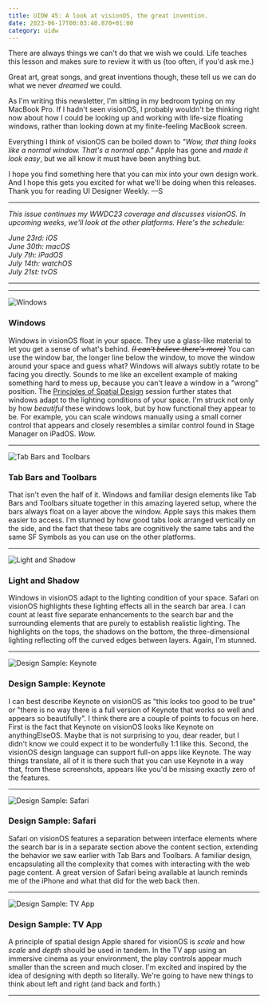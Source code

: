 ```yaml
---
title: UIDW 45: A look at visionOS, the great invention.
date: 2023-06-17T00:03:40.870+01:00
category: uidw
---
```


There are always things we can't do that we wish we could. Life teaches this lesson and makes sure to review it with us (too often, if you'd ask me.)

Great art, great songs, and great inventions though, these tell us we can do what we never _dreamed_ we could.

As I'm writing this newsletter, I'm sitting in my bedroom typing on my MacBook Pro. If I hadn't seen visionOS, I probably wouldn't be thinking right now about how I could be looking up and working with life-size floating windows, rather than looking down at my finite-feeling MacBook screen.

Everything I think of visionOS can be boiled down to _"Wow, that thing looks like a normal window. That's a normal app."_ Apple has gone and _made it look easy_, but we all know it must have been anything but.

I hope you find something here that you can mix into your own design work. And I hope this gets you excited for what we'll be doing when this releases. Thank you for reading UI Designer Weekly. —S

---

_This issue continues my WWDC23 coverage and discusses visionOS. In upcoming weeks, we'll look at the other platforms. Here's the schedule:_

_June 23rd: iOS_  
_June 30th: macOS_  
_July 7th: iPadOS_  
_July 14th: watchOS_  
_July 21st: tvOS_

---

---

![](https://assets.sahandnayebaziz.org/windows.jpeg "Windows") 

### Windows

Windows in visionOS float in your space. They use a glass-like material to let you get a sense of what's behind. ~~_(I can't believe there's more)_~~ You can use the window bar, the longer line below the window, to move the window around your space and guess what? Windows will always subtly rotate to be facing you directly. Sounds to me like an excellent example of making something hard to mess up, because you can't leave a window in a "wrong" position. The [Principles of Spatial Design](https://cur.at/8te6r7U?m=web) session further states that windows adapt to the lighting conditions of your space. I'm struck not only by how _beautiful_ these windows look, but by how functional they appear to be. For example, you can scale windows manually using a small corner control that appears and closely resembles a similar control found in Stage Manager on iPadOS. _Wow.‌_

---

![](https://assets.sahandnayebaziz.org/tab-bars-and-toolbars.jpeg "Tab Bars and Toolbars") 

### Tab Bars and Toolbars

That isn't even the half of it. Windows and familiar design elements like Tab Bars and Toolbars situate together in this amazing layered setup, where the bars always float on a layer above the window. Apple says this makes them easier to access. I'm stunned by how good tabs look arranged vertically on the side, and the fact that these tabs are cognitively the same tabs and the same SF Symbols as you can use on the other platforms.

---

![](https://assets.sahandnayebaziz.org/light-and-shadow.jpeg "Light and Shadow") 

### Light and Shadow

Windows in visionOS adapt to the lighting condition of your space. Safari on visionOS highlights these lighting effects all in the search bar area. I can count at least five separate enhancements to the search bar and the surrounding elements that are purely to establish realistic lighting. The highlights on the tops, the shadows on the bottom, the three-dimensional lighting reflecting off the curved edges between layers. Again, I'm stunned.

---

![](https://assets.sahandnayebaziz.org/design-sample:-keynote.jpeg "Design Sample: Keynote") 

### Design Sample: Keynote

I can best describe Keynote on visionOS as "this looks too good to be true" or "there is no way there is a full version of Keynote that works so well and appears so beautifully". I think there are a couple of points to focus on here. First is the fact that Keynote on visionOS looks like Keynote on anythingElseOS. Maybe that is not surprising to you, dear reader, but I didn't know we could expect it to be wonderfully 1:1 like this. Second, the visionOS design language can support full-on apps like Keynote. The way things translate, all of it is there such that you can use Keynote in a way that, from these screenshots, appears like you'd be missing exactly zero of the features.

---

![](https://assets.sahandnayebaziz.org/design-sample:-safari.jpeg "Design Sample: Safari") 

### Design Sample: Safari

Safari on visionOS features a separation between interface elements where the search bar is in a separate section above the content section, extending the behavior we saw earlier with Tab Bars and Toolbars. A familiar design, encapsulating all the complexity that comes with interacting with the web page content. A great version of Safari being available at launch reminds me of the iPhone and what that did for the web back then.

---

![](https://assets.sahandnayebaziz.org/design-sample:-tv-app.jpeg "Design Sample: TV App") 

### Design Sample: TV App

A principle of spatial design Apple shared for visionOS is _scale_ and how _scale_ and _depth_ should be used in tandem. In the TV app using an immersive cinema as your environment, the play controls appear much smaller than the screen and much closer. I'm excited and inspired by the idea of designing with depth so literally. We're going to have new things to think about left and right (and back and forth.)

---